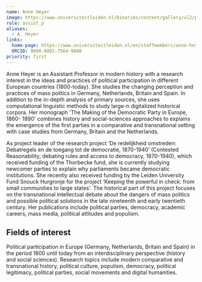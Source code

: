 ```yaml
---
name: Anne Heyer
image: https://www.universiteitleiden.nl/binaries/content/gallery/ul2/portraits/humanities/a/other/a.-anne-heyer.jpg/a.-anne-heyer.jpg/d200x250
role: assist_p
aliases:
  - A. Heyer
links:
  home-page: https://www.universiteitleiden.nl/en/staffmembers/anne-heyer#tab-1
  ORCID: 0000-0001-7564-9080
priority: first
---
```


Anne Heyer is an Assistant Professor in modern history with a research interest in the ideas and practices of political participation in different European countries (1800-today). She studies the changing perception and practices of mass politics in Germany, Netherlands, Britain and Spain. In addition to the in-depth analysis of primary sources, she uses computational linguistic methods to study large-n digitalized historical corpora. Her monograph 'The Making of the Democratic Party in Europe, 1860- 1890' combines history and social-sciences approaches to explains the emergence of the first parties in a comparative and transnational setting with case studies from Germany, Britain and the Netherlands.

As project leader of the research project ‘De redelijkheid omstreden: Debatregels en de toegang tot de democratie, 1870-1940’ (Contested Reasonability, debating rules and access to democracy, 1870-1940), which received funding of the Thorbecke fund, she is currently studying newcomer parties to explain why parliaments became democratic institutions. She recently also received funding by the Leiden University Fund Snouck Hurgronje for the project ‘Keeping the powerful in check: from small communities to large states'. The historical part of this project focuses on the transnational intellectual debate about the dangers of mass politics and possible political solutions in the late nineteenth and early twentieth century. Her publications include political parties, democracy, academic careers, mass media, political attitudes and populism.

## Fields of interest
Political participation in Europe (Germany, Netherlands, Britain and Spain) in the period 1800 until today from an interdisciplinary perspective (history and social sciences). Research topics include modern comparative and transnational history, political culture, populism, democracy, political legitimacy, political parties, social movements and digital humanities.
